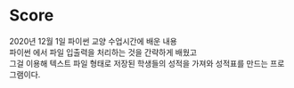# Score
2020년 12월 1일 파이썬 교양 수업시간에 배운 내용</br>
파이썬 에서 파일 입출력을 처리하는 것을 간략하게 배웠고</br>
그걸 이용해 텍스트 파일 형태로 저장된 학생들의 성적을 가져와 성적표를 만드는 프로그램이다. 